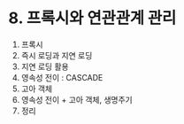 # 8. 프록시와 연관관계 관리

1. 프록시
2. 즉시 로딩과 지연 로딩
3. 지연 로딩 활용
4. 영속성 전이 : CASCADE
5. 고아 객체
6. 영속성 전이 + 고아 객체, 생명주기
7. 정리
